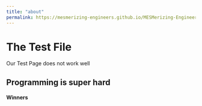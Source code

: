 ```yaml
---
title: "about"
permalink: https://mesmerizing-engineers.github.io/MESMerizing-Engineers/about
---
```

# The Test File 

Our Test Page does not work well

## Programming is super hard

#### Winners
